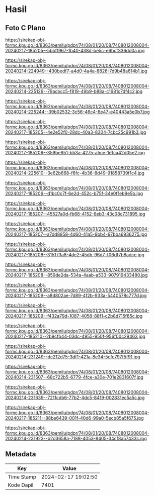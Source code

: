 # Hasil

## Foto C Plano

https://sirekap-obj-formc.kpu.go.id/8363/pemilu/pdpr/74/08/01/20/08/7408012008004-20240217-185205--5bbff967-1b40-438d-be5c-e6bcf336dd0a.jpg

https://sirekap-obj-formc.kpu.go.id/8363/pemilu/pdpr/74/08/01/20/08/7408012008004-20240214-224949--430bedf7-a4d0-4a4a-8826-7d9b48a614b1.jpg

https://sirekap-obj-formc.kpu.go.id/8363/pemilu/pdpr/74/08/01/20/08/7408012008004-20240214-225126--79acbcc5-f819-49b9-b88a-c1681c7df4c2.jpg

https://sirekap-obj-formc.kpu.go.id/8363/pemilu/pdpr/74/08/01/20/08/7408012008004-20240214-225244--39b02532-3c56-46c4-8e47-e40443a5e0b7.jpg

https://sirekap-obj-formc.kpu.go.id/8363/pemilu/pdpr/74/08/01/20/08/7408012008004-20240217-185205--4e2e52f0-28dc-40a3-8304-7cbc25c991b3.jpg

https://sirekap-obj-formc.kpu.go.id/8363/pemilu/pdpr/74/08/01/20/08/7408012008004-20240217-185206--359be951-bb3a-4275-a5ce-1e1ca42d05e2.jpg

https://sirekap-obj-formc.kpu.go.id/8363/pemilu/pdpr/74/08/01/20/08/7408012008004-20240214-225610--3e62b668-f6fc-4b36-8d49-91858739f1c4.jpg

https://sirekap-obj-formc.kpu.go.id/8363/pemilu/pdpr/74/08/01/20/08/7408012008004-20240217-185206--d1bc0c7f-6e2d-452c-b75f-34e0f1eb9e5b.jpg

https://sirekap-obj-formc.kpu.go.id/8363/pemilu/pdpr/74/08/01/20/08/7408012008004-20240217-185207--45527a0d-fb68-4152-8eb3-43c08c731895.jpg

https://sirekap-obj-formc.kpu.go.id/8363/pemilu/pdpr/74/08/01/20/08/7408012008004-20240217-185207--a7dd8958-4d60-41a5-9bb4-97bba6936275.jpg

https://sirekap-obj-formc.kpu.go.id/8363/pemilu/pdpr/74/08/01/20/08/7408012008004-20240217-185208--315173a8-4de2-45db-96d7-f06df7b8adce.jpg

https://sirekap-obj-formc.kpu.go.id/8363/pemilu/pdpr/74/08/01/20/08/7408012008004-20240217-185208--859de2da-534a-4aab-a533-907919433480.jpg

https://sirekap-obj-formc.kpu.go.id/8363/pemilu/pdpr/74/08/01/20/08/7408012008004-20240217-185209--a8d802ae-7d89-4f2b-933a-5440578c777d.jpg

https://sirekap-obj-formc.kpu.go.id/8363/pemilu/pdpr/74/08/01/20/08/7408012008004-20240217-185209--f432a79d-1087-4058-88f1-c2b8d715f85c.jpg

https://sirekap-obj-formc.kpu.go.id/8363/pemilu/pdpr/74/08/01/20/08/7408012008004-20240217-185210--2b9cfb44-03dc-4955-950f-956f00c29463.jpg

https://sirekap-obj-formc.kpu.go.id/8363/pemilu/pdpr/74/08/01/20/08/7408012008004-20240214-231249--dc212d75-3df1-421a-8e34-5cfc797f5f91.jpg

https://sirekap-obj-formc.kpu.go.id/8363/pemilu/pdpr/74/08/01/20/08/7408012008004-20240214-231507--68c722b5-6779-4fce-a30e-701e2831607f.jpg

https://sirekap-obj-formc.kpu.go.id/8363/pemilu/pdpr/74/08/01/20/08/7408012008004-20240214-231639--7211cdb6-77b2-4dc5-8419-002831ec5a5c.jpg

https://sirekap-obj-formc.kpu.go.id/8363/pemilu/pdpr/74/08/01/20/08/7408012008004-20240217-185211--88be6439-001f-40d6-99a0-5ecb85a5f675.jpg

https://sirekap-obj-formc.kpu.go.id/8363/pemilu/pdpr/74/08/01/20/08/7408012008004-20240214-231923--b2d3658a-7188-4053-8405-34cf8a57433c.jpg


## Metadata

| Key        | Value               |
| ---------- | ------------------- |
| Time Stamp | 2024-02-17 19:02:50 |
| Kode Dapil | 7401                |



